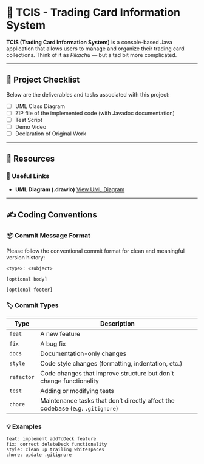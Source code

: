 # 🎴 TCIS - Trading Card Information System

**TCIS (Trading Card Information System)** is a console-based Java application that allows users to manage and organize their trading card collections. Think of it as *Pikachu* — but a tad bit more complicated.

---

## 📌 Project Checklist

Below are the deliverables and tasks associated with this project:

* [ ] UML Class Diagram
* [ ] ZIP file of the implemented code (with Javadoc documentation)
* [ ] Test Script
* [ ] Demo Video
* [ ] Declaration of Original Work

---

## 🧰 Resources

### 🔗 Useful Links

* **UML Diagram (.drawio)**
  [View UML Diagram](https://drive.google.com/file/d/1PQDP7lxttyp8r9dFN5vyvy4u-22X016f/view?usp=sharing)

---

## ✍️ Coding Conventions

### 📦 Commit Message Format

Please follow the conventional commit format for clean and meaningful version history:

```
<type>: <subject>

[optional body]

[optional footer]
```

### 🏷️ Commit Types

| Type       | Description                                                                   |
| ---------- | ----------------------------------------------------------------------------- |
| `feat`     | A new feature                                                                 |
| `fix`      | A bug fix                                                                     |
| `docs`     | Documentation-only changes                                                    |
| `style`    | Code style changes (formatting, indentation, etc.)                            |
| `refactor` | Code changes that improve structure but don't change functionality            |
| `test`     | Adding or modifying tests                                                     |
| `chore`    | Maintenance tasks that don’t directly affect the codebase (e.g. `.gitignore`) |

### 💡 Examples

```
feat: implement addToDeck feature
fix: correct deleteDeck functionality
style: clean up trailing whitespaces
chore: update .gitignore
```
